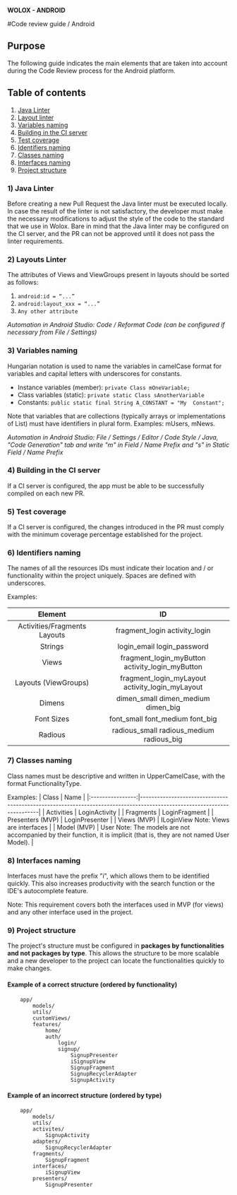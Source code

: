 **WOLOX - ANDROID**

#Code review guide / Android

## Purpose
The following guide indicates the main elements that are taken into account during the Code Review process for the Android platform.

## Table of contents

1. [Java Linter](#topic-java-linter)
2. [Layout linter](#topic-layout-linter)
3. [Variables naming](#topic-variables-naming)
4. [Building in the CI server](#topic-building-in-the-ci-server)
5. [Test coverage](#topic-test-coverage)
6. [Identifiers naming](#topic-identifiers-naming)
7. [Classes naming](#topic-classes-naming)
8. [Interfaces naming](#topic-interfaces-naming)
9. [Project structure](#topic-project-structure)

### <a name="topic-java-linter"></a> 1) Java Linter
Before creating a new Pull Request the Java linter must be executed locally. In case the result of the linter is not satisfactory, the developer must make the necessary modifications to adjust the style of the code to the standard that we use in Wolox.
Bare in mind that the Java linter may be configured on the CI server, and the PR can not be approved until it does not pass the linter requirements.

### <a name="topic-layout-linter"></a> 2) Layouts Linter
The attributes of Views and ViewGroups present in layouts should be sorted as follows:

1. `android:id = “...”`
2. `android:layout_xxx = “...”`
3. `Any other attribute`

*Automation in Android Studio: Code / Reformat Code (can be configured if necessary from File / Settings)*

### <a name="topic-variables-naming"></a> 3) Variables naming
Hungarian notation is used to name the variables in camelCase format for variables and capital letters with underscores for constants.

* Instance variables (member): `private Class mOneVariable;`
* Class variables (static): `private static Class sAnotherVariable`
* Constants: `public static final String A_CONSTANT = "My  Constant";`

Note that variables that are collections (typically arrays or implementations of List) must have identifiers in plural form. Examples: mUsers, mNews.

*Automation in Android Studio: File / Settings / Editor / Code Style / Java, "Code Generation" tab and write "m" in Field / Name Prefix and "s" in Static Field / Name Prefix*

### <a name="topic-building-in-the-ci-server"></a> 4) Building in the CI server
If a CI server is configured, the app must be able to be successfully compiled on each new PR.

### <a name="topic-test-coverage"></a> 5) Test coverage
If a CI server is configured, the changes introduced in the PR must comply with the minimum coverage percentage established for the project.

### <a name="topic-identifiers-naming-"></a> 6) Identifiers naming
The names of all the resources IDs must indicate their location and / or functionality within the project uniquely. Spaces are defined with underscores.

Examples:

|            Element           |                        ID                       |
|:----------------------------:|:-----------------------------------------------:|
| Activities/Fragments Layouts | fragment_login activity_login                   |
| Strings                      | login_email login_password                      |
| Views                        | fragment_login_myButton activity_login_myButton |
| Layouts (ViewGroups)         | fragment_login_myLayout activity_login_myLayout |
| Dimens                       | dimen_small dimen_medium dimen_big              |
| Font Sizes                   | font_small font_medium font_big                 |
| Radious                      | radious_small radious_medium radious_big        |

### <a name="topic-classes-naming"></a> 7) Classes naming
Class names must be descriptive and written in UpperCamelCase, with the format FunctionalityType.

Examples:
|       Class      | Name                                                                                                                   |
|:----------------:|------------------------------------------------------------------------------------------------------------------------|
| Activities       | LoginActivity                                                                                                          |
| Fragments        | LoginFragment                                                                                                          |
| Presenters (MVP) | LoginPresenter                                                                                                         |
| Views (MVP)      | ILoginView  Note: Views are interfaces                                                                                 |
| Model (MVP)      | User  Note: The models are not accompanied by their function, it is implicit (that is, they are not named User Model). |

### <a name="topic-interfaces-naming"></a> 8) Interfaces naming
Interfaces must have the prefix "i", which allows them to be identified quickly. This also increases productivity with the search function or the IDE's autocomplete feature.

Note: This requirement covers both the interfaces used in MVP (for views) and any other interface used in the project.

### <a name="topic-project-structure"></a> 9) Project structure
The project's structure must be configured in __packages by functionalities and not packages by type__. This allows the structure to be more scalable and a new developer to the project can locate the functionalities quickly to make changes.

#### Example of a correct structure (ordered by functionality)
```
    app/
        models/
        utils/
        customViews/
        features/
            home/
            auth/
                login/
                signup/
                    SignupPresenter
                    iSignupView
                    SignupFragment
                    SignupRecyclerAdapter
                    SignupActivity
```

#### Example of an incorrect structure (ordered by type)
```
    app/
        models/
        utils/
        activites/
            SignupActivity
        adapters/
            SignupRecyclerAdapter
        fragments/
            SignupFragment
        interfaces/
            iSignupView
        presenters/
            SignupPresenter
```
